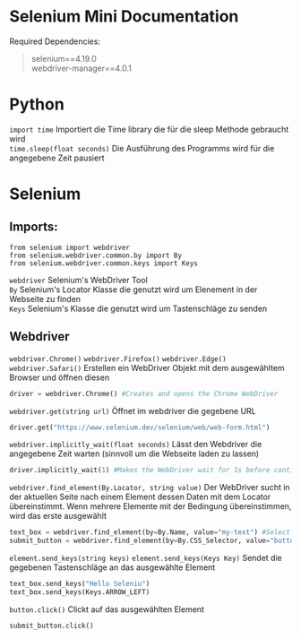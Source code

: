 # Selenium Mini Documentation

Required Dependencies:  
>selenium==4.19.0  
>webdriver-manager==4.0.1


# Python
`import time` Importiert die Time library die für die sleep Methode gebraucht wird  
`time.sleep(float seconds)` Die Ausführung des Programms wird für die angegebene Zeit pausiert

# Selenium

## Imports:
```
from selenium import webdriver
from selenium.webdriver.common.by import By
from selenium.webdriver.common.keys import Keys
```

`webdriver`  Selenium's WebDriver Tool  
`By` Selenium's Locator Klasse die genutzt wird um Elenement in der Webseite zu finden  
`Keys` Selenium's Klasse die genutzt wird um Tastenschläge zu senden

## Webdriver

`webdriver.Chrome()` `webdriver.Firefox()` `webdriver.Edge()` `webdriver.Safari()` Erstellen ein WebDriver Objekt mit dem ausgewähltem Browser und öffnen diesen  

```python
driver = webdriver.Chrome() #Creates and opens the Chrome WebDriver
```
`webdriver.get(string url)` Öffnet  im webdriver die gegebene URL  
```python
driver.get("https://www.selenium.dev/selenium/web/web-form.html")
```
`webdriver.implicitly_wait(float seconds)` Lässt den Webdriver die angegebene Zeit warten (sinnvoll um die Webseite laden zu lassen)  
```python
driver.implicitly_wait(1) #Makes the WebDriver wait for 1s before continuing
```
`webdriver.find_element(By.Locator, string value)` Der WebDriver sucht in der aktuellen Seite nach einem Element dessen Daten mit dem Locator übereinstimmt. Wenn mehrere Elemente mit der Bedingung übereinstimmen, wird das erste ausgewählt
```python
text_box = webdriver.find_element(by=By.Name, value="my-text") #Select the element with the Name "my-text"
submit_button = webdriver.find_element(by=By.CSS_Selector, value="button") #Selects the first button element
```
`element.send_keys(string keys)` `element.send_keys(Keys Key)` Sendet die gegebenen Tastenschläge an das ausgewählte Element
```python
text_box.send_keys("Hello Seleniu")
text_box.send_keys(Keys.ARROW_LEFT)
```
`button.click()` Clickt auf das ausgewählten Element
```python
submit_button.click()
```